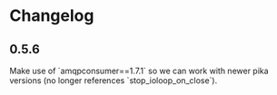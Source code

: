 <h1>Changelog</h1>
<h2>0.5.6</h2>
Make use of `amqpconsumer==1.7.1` so we can work with newer pika versions (no longer references `stop_ioloop_on_close`).
